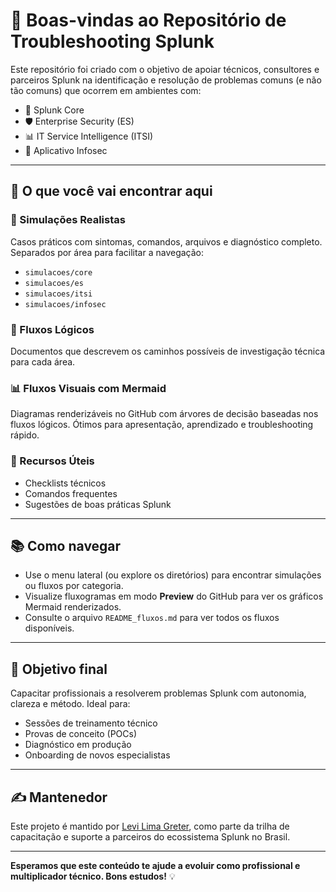 # 👋 Boas-vindas ao Repositório de Troubleshooting Splunk

Este repositório foi criado com o objetivo de apoiar técnicos, consultores e parceiros Splunk na identificação e resolução de problemas comuns (e não tão comuns) que ocorrem em ambientes com:

- 🔧 Splunk Core
- 🛡️ Enterprise Security (ES)
- 📊 IT Service Intelligence (ITSI)
- 🔐 Aplicativo Infosec

---

## 🚀 O que você vai encontrar aqui

### 🧪 Simulações Realistas
Casos práticos com sintomas, comandos, arquivos e diagnóstico completo. Separados por área para facilitar a navegação:

- `simulacoes/core`
- `simulacoes/es`
- `simulacoes/itsi`
- `simulacoes/infosec`

### 🔁 Fluxos Lógicos
Documentos que descrevem os caminhos possíveis de investigação técnica para cada área.

### 📊 Fluxos Visuais com Mermaid
Diagramas renderizáveis no GitHub com árvores de decisão baseadas nos fluxos lógicos. Ótimos para apresentação, aprendizado e troubleshooting rápido.

### 🧰 Recursos Úteis
- Checklists técnicos
- Comandos frequentes
- Sugestões de boas práticas Splunk

---

## 📚 Como navegar

- Use o menu lateral (ou explore os diretórios) para encontrar simulações ou fluxos por categoria.
- Visualize fluxogramas em modo **Preview** do GitHub para ver os gráficos Mermaid renderizados.
- Consulte o arquivo `README_fluxos.md` para ver todos os fluxos disponíveis.

---

## 🎯 Objetivo final
Capacitar profissionais a resolverem problemas Splunk com autonomia, clareza e método. Ideal para:

- Sessões de treinamento técnico
- Provas de conceito (POCs)
- Diagnóstico em produção
- Onboarding de novos especialistas

---

## ✍️ Mantenedor
Este projeto é mantido por [Levi Lima Greter](https://www.linkedin.com/in/lelima/), como parte da trilha de capacitação e suporte a parceiros do ecossistema Splunk no Brasil.

---

**Esperamos que este conteúdo te ajude a evoluir como profissional e multiplicador técnico. Bons estudos!** 💡

